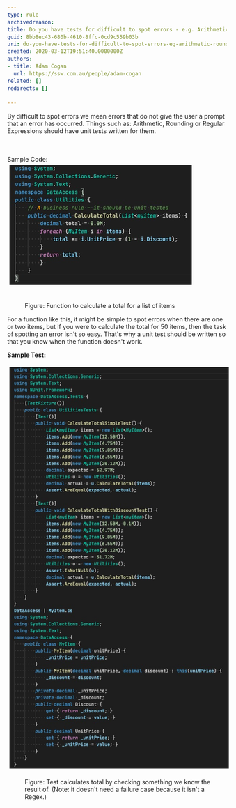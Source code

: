 ```yaml
---
type: rule
archivedreason: 
title: Do you have tests for difficult to spot errors - e.g. Arithmetic, Rounding, Regular Expressions?
guid: 8bb8ec43-680b-4610-8ffc-0cd9c559b03b
uri: do-you-have-tests-for-difficult-to-spot-errors-eg-arithmetic-rounding-regular-expressions
created: 2020-03-12T19:51:40.0000000Z
authors:
- title: Adam Cogan
  url: https://ssw.com.au/people/adam-cogan
related: []
redirects: []

---
```



By difficult to spot errors we mean errors that do not give the user a prompt that an error has occurred. Things such as: Arithmetic, Rounding or Regular Expressions should have unit tests written for them.<br>
<br><excerpt class='endintro'></excerpt><br>
<p>Sample Code:<br><img src="unit test - arithmetic code.jpg" alt="unit test - arithmetic code.jpg" style="margin:5px;" /><br><br></p><dd class="ssw15-rteElement-FigureNormal">​Figure: Function to calculate a total for a list of items</dd><p class="ssw15-rteElement-P">For a function like this, it might be simple to spot errors when there are one or two items, but if you were to calculate the total for 50 items, then the task of spotting an error isn't so easy. That's why a unit test should be written so that you know when the function doesn't work.<br></p><p><b>Sample Test:</b></p><p><b><img src="unit test - arithmetic tests.jpg" alt="unit test - arithmetic tests.jpg" style="margin:5px;" /><br></b></p><dd class="ssw15-rteElement-FigureNormal">​Figure: Test calculates total by checking something we know the result of. (Note: it doesn't need a failure case because it isn't a Regex.)​<br></dd>


